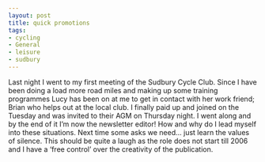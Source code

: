 ```yaml
---
layout: post
title: quick promotions
tags:
- cycling
- General
- leisure
- sudbury
---
```

Last night I went to my first meeting of the Sudbury Cycle Club.
Since I have been doing a load more road miles and making up some training programmes Lucy has been on at me to get in contact with her work friend; Brian who helps out at the local club. I finally paid up and joined on the Tuesday and was invited to their AGM on Thursday night. I went along and by the end of it I’m now the newsletter editor! How and why do I lead myself into these situations. Next time some asks we need… just learn the values of silence.
This should be quite a laugh as the role does not start till 2006 and I have a ‘free control’ over the creativity of the publication.
